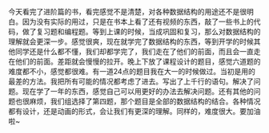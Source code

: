 今天看完了进阶篇的书，看完感觉不是清楚，对各种数据结构的用途还不是很明白。因为没有实际的用过，只是在书本上看了还有视频的东西，敲了一些书上的代码，做了复习题和编程题。等到上课的时候，当成巩固和复习，那么对数据结构的理解就会更深一步。感觉很爽，现在就学完了数据结构的东西，等到开学的时候其他同学还是什么都不懂，我们却都学完了，我们走在了他们的前面，而且会一直走在他们的前面。差距就会慢慢的拉开。晚上下放了课程设计的题目，感觉六道题的难度都不小，感觉都很难。有一道24点的题目我在大一的时候做过。当初是用的最差的方法。我把所有可能的情况都考虑了进去。写出了上千行的语句。解决了问题。现在学了一年的东西，感觉自己可以用更好的办法去解决问题。还有其他的问题也很麻烦，我们组选择了第四题，那个题目是全部的数据结构的结合。各种情况都有设计，还是动画的形式，会让我们有更深的理解。同样的，难度很大。要加油啦~
